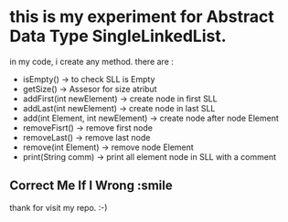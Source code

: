 # this is my experiment for Abstract Data Type SingleLinkedList.
in my code, i create any method. there are :
- isEmpty() -> to check SLL is Empty
- getSize() -> Assesor for size atribut
- addFirst(int newElement) -> create node in first SLL
- addLast(int newElement) -> create node in last SLL
- add(int Element, int newElement) -> create node after node Element
- removeFisrt() -> remove first node
- removeLast() -> remove last node
- remove(int Element) -> remove node Element
- print(String comm) -> print all element node in SLL with a comment

## Correct Me If I Wrong :smile
thank for visit my repo. :-) 
